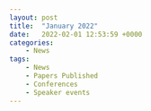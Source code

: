 ```yaml
---
layout: post
title:  "January 2022"
date:   2022-02-01 12:53:59 +0000
categories: 
    - News
tags: 
    - News 
    - Papers Published 
    - Conferences
    - Speaker events 
---
```


